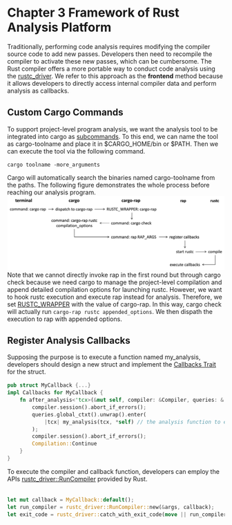 # Chapter 3 Framework of Rust Analysis Platform
Traditionally, performing code analysis requires modifying the compiler source code to add new passes. 
Developers then need to recompile the compiler to activate these new passes, which can be cumbersome. 
The Rust compiler offers a more portable way to conduct code analysis using the [rustc_driver](https://rustc-dev-guide.rust-lang.org/rustc-driver.html).
We refer to this approach as the **frontend** method because it allows developers to directly access internal compiler data and perform analysis as callbacks.

## Custom Cargo Commands
To support project-level program analysis, we want the analysis tool to be integrated into cargo as [subcommands](https://doc.rust-lang.org/cargo/reference/external-tools.html). To this end, we can name the tool as cargo-toolname and place it in $CARGO_HOME/bin or $PATH. Then we can execute the tool via the following command.
```
cargo toolname -more_arguments
```
Cargo will automatically search the binaries named cargo-toolname from the paths. The following figure demonstrates the whole process before reaching our analysis program.
![Workflow of how cargo dispatches the analysis command to rap.](figure/cargoflow.png)
Note that we cannot directly invoke rap in the first round but through cargo check because we need cargo to manage the project-level compilation and append detailed compilation options for launching rustc. However, we want to hook rustc execution and execute rap instead for analysis. Therefore, we set [RUSTC_WRAPPER](https://doc.rust-lang.org/cargo/reference/environment-variables.html) with the value of cargo-rap. In this way, cargo check will actually run `cargo-rap rustc appended_options`. We then dispath the execution to rap with appended options.

## Register Analysis Callbacks
Supposing the purpose is to execute a function named my_analysis, developers should design a new struct and implement the [Callbacks Trait](https://doc.rust-lang.org/nightly/nightly-rustc/rustc_driver/trait.Callbacks.html) for the struct.
```rust
pub struct MyCallback {...}
impl Callbacks for MyCallback {
    fn after_analysis<'tcx>(&mut self, compiler: &Compiler, queries: &'tcx Queries<'tcx>) -> Compilation {
        compiler.session().abort_if_errors();
        queries.global_ctxt().unwrap().enter(
            |tcx| my_analysis(tcx, *self) // the analysis function to execute after compilation.
        );
        compiler.session().abort_if_errors();
        Compilation::Continue
    }
}
```

To execute the compiler and callback function, developers can employ the APIs [rustc_driver::RunCompiler](https://doc.rust-lang.org/nightly/nightly-rustc/rustc_driver/struct.RunCompiler.html) provided by Rust.
```rust

let mut callback = MyCallback::default();
let run_compiler = rustc_driver::RunCompiler::new(&args, callback);
let exit_code = rustc_driver::catch_with_exit_code(move || run_compiler.run());
```


